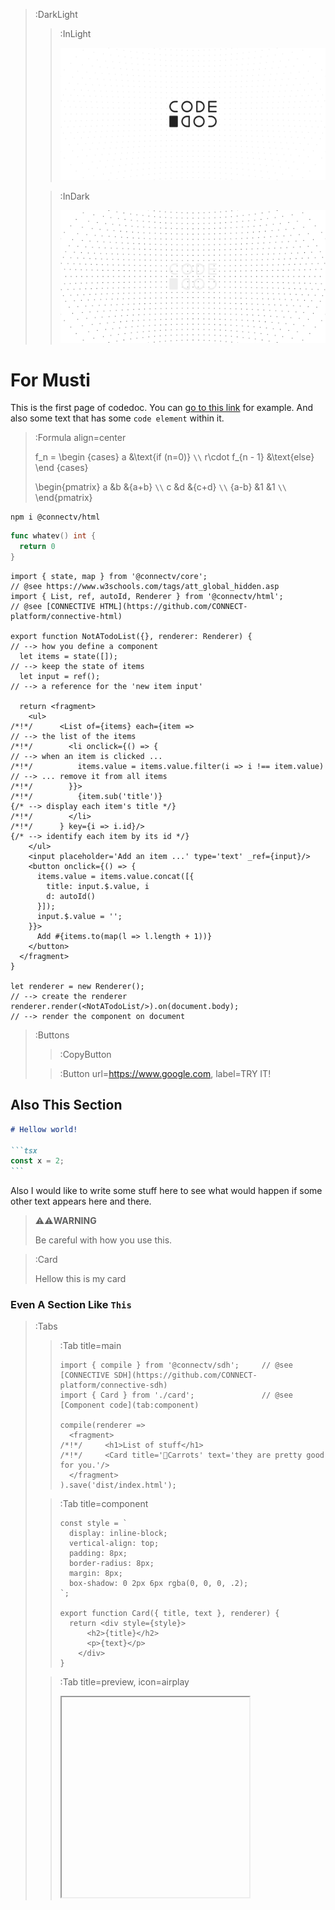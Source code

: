 > :DarkLight
> > :InLight
> >
> > ![header](/repo-banner.svg)
>
> > :InDark
> >
> > ![header](/repo-banner-dark.svg)

# For Musti

This is the first page of codedoc. You can [go to this link](https://www.google.com) for example.
And also some text that has some `code element` within it.

> :Formula align=center
>
> f_n =
> \begin {cases}
> a        &\text{if \(n=0\)} `\\`
> r\cdot f_{n - 1} &\text{else}
> \end {cases}
>
> \begin{pmatrix}
> a    &b    &{a+b} `\\`
> c    &d    &{c+d} `\\`
> {a-b} &1   &1 `\\`
> \end{pmatrix}


```bashx | --safe-highlight
npm i @connectv/html
```

```go
func whatev() int {
  return 0
}
```

```tsx | todolist.tsx
import { state, map } from '@connectv/core';                         // @see https://www.w3schools.com/tags/att_global_hidden.asp
import { List, ref, autoId, Renderer } from '@connectv/html';        // @see [CONNECTIVE HTML](https://github.com/CONNECT-platform/connective-html)

export function NotATodoList({}, renderer: Renderer) {               // --> how you define a component
  let items = state([]);                                             // --> keep the state of items
  let input = ref();                                                 // --> a reference for the 'new item input'

  return <fragment>
    <ul>
/*!*/      <List of={items} each={item =>                                 // --> the list of the items
/*!*/        <li onclick={() => {                                         // --> when an item is clicked ...
/*!*/          items.value = items.value.filter(i => i !== item.value)    // --> ... remove it from all items
/*!*/        }}>
/*!*/          {item.sub('title')}                                       {/* --> display each item's title */}
/*!*/        </li>
/*!*/      } key={i => i.id}/>                                           {/* --> identify each item by its id */}
    </ul>
    <input placeholder='Add an item ...' type='text' _ref={input}/>
    <button onclick={() => {
      items.value = items.value.concat([{ 
        title: input.$.value, i
        d: autoId() 
      }]);
      input.$.value = '';
    }}>
      Add #{items.to(map(l => l.length + 1))}
    </button>
  </fragment>
}

let renderer = new Renderer();                                       // --> create the renderer
renderer.render(<NotATodoList/>).on(document.body);                  // --> render the component on document
```

> :Buttons
> > :CopyButton
>
> > :Button url=https://www.google.com, label=TRY IT!

## Also This Section

````md
# Hellow world!

```tsx
const x = 2;
```
````

Also I would like to write some stuff here to see what would happen if some other text appears here and there.

> ⚠️⚠️**WARNING**
>
> Be careful with how you use this.

> :Card
>
> Hellow this is my card

### Even A Section Like `This`

> :Tabs
> > :Tab title=main
> >
> > ```tsx | main.tsx
> > import { compile } from '@connectv/sdh';     // @see [CONNECTIVE SDH](https://github.com/CONNECT-platform/connective-sdh)
> > import { Card } from './card';               // @see [Component code](tab:component)
> > 
> > compile(renderer => 
> >   <fragment>
> >/*!*/     <h1>List of stuff</h1>
> >/*!*/     <Card title='🥕Carrots' text='they are pretty good for you.'/>
> >   </fragment>
> > ).save('dist/index.html');
> > ```
>
> > :Tab title=component
> > 
> > ```tsx | card.tsx
> > const style = `
> >   display: inline-block;
> >   vertical-align: top;
> >   padding: 8px;
> >   border-radius: 8px;
> >   margin: 8px;
> >   box-shadow: 0 2px 6px rgba(0, 0, 0, .2);
> > `;
> > 
> > export function Card({ title, text }, renderer) {
> >   return <div style={style}>
> >       <h2>{title}</h2>
> >       <p>{text}</p>
> >     </div>
> > }
> > ```
>
> > :Tab title=preview, icon=airplay
> >
> > <iframe deferred-src="https://r3b8i.sse.codesandbox.io/" height="320"/>

Perhaps some text here, some text there.

Some text some text every motherfreaking where.

## And Also this

- ho ho ho
- he he he
- ha haha


> :ToCPrevNext